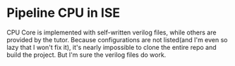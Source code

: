 # Pipeline CPU in ISE

CPU Core is implemented with self-written verilog files, while others are provided by the tutor. Because configurations are not listed(and I'm even so lazy that I won't fix it), it's nearly impossible to clone the entire repo and build the project. But I'm sure the verilog files do work.
